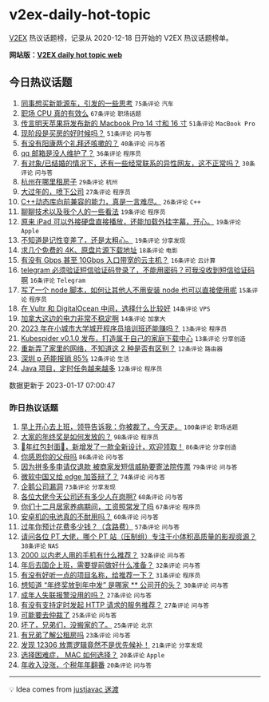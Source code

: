# v2ex-daily-hot-topic

[V2EX](https://www.v2ex.com/) 热议话题榜，记录从 2020-12-18 日开始的 V2EX 热议话题榜单。

**网站版：[V2EX daily hot topic web](https://boojack.github.io/v2ex-daily-hot-topic-web/)**

## 今日热议话题

<!-- TODAY BEGIN -->

1. [同事想买新能源车，引发的一些思考](https://www.v2ex.com/t/909426) `75条评论` `汽车`
1. [职场 CPU 真的有效么](https://www.v2ex.com/t/909429) `67条评论` `职场话题`
1. [传言明天苹果将发布新的 Macbook Pro 14 寸和 16 寸](https://www.v2ex.com/t/909397) `51条评论` `MacBook Pro`
1. [现阶段是买房的好时候吗？](https://www.v2ex.com/t/909440) `51条评论` `问与答`
1. [有没有阳康两个礼拜还咳嗽的？](https://www.v2ex.com/t/909399) `40条评论` `问与答`
1. [qq 邮箱是没人维护了？](https://www.v2ex.com/t/909420) `36条评论` `程序员`
1. [有对象/已结婚的情况下，还有一些经常联系的异性网友，这不正常吗？](https://www.v2ex.com/t/909447) `30条评论` `问与答`
1. [杭州在哪里租房子](https://www.v2ex.com/t/909412) `29条评论` `杭州`
1. [大过年的，喷下公司](https://www.v2ex.com/t/909428) `27条评论` `程序员`
1. [C++动态库向前兼容的能力，真是一言难尽。](https://www.v2ex.com/t/909407) `26条评论` `C++`
1. [聊聊技术以及我个人的一些看法](https://www.v2ex.com/t/909415) `19条评论` `程序员`
1. [原来 iPad 可以外接硬盘直接播放，还能加载外挂字幕，开心。](https://www.v2ex.com/t/909406) `19条评论` `Apple`
1. [不知道是记性变差了，还是太粗心。](https://www.v2ex.com/t/909402) `19条评论` `分享发现`
1. [求几个免费的 4K、原盘片源下载地址](https://www.v2ex.com/t/909400) `18条评论` `电影`
1. [有没有 Gbps 甚至 10Gbps 入口带宽的云主机？](https://www.v2ex.com/t/909457) `16条评论` `云计算`
1. [telegram 必须验证短信验证码登录了，不能用密码？可我没收到短信验证码啊](https://www.v2ex.com/t/909404) `16条评论` `Telegram`
1. [写了一个 node 脚本，如何让其他人不用安装 node 也可以直接使用呢](https://www.v2ex.com/t/909463) `15条评论` `程序员`
1. [在 Vultr 和 DigitalOcean 中间，选择什么比较好](https://www.v2ex.com/t/909395) `14条评论` `VPS`
1. [加拿大这边的电力非常不稳定啊](https://www.v2ex.com/t/909394) `14条评论` `加拿大`
1. [2023 年在小城市大学城开程序员培训班还能赚吗？](https://www.v2ex.com/t/909445) `13条评论` `程序员`
1. [Kubespider v0.1.0 发布，打造属于自己的家庭下载中心](https://www.v2ex.com/t/909409) `13条评论` `分享创造`
1. [重新弄了家里的网络，不知道这 2 种是否有区别？](https://www.v2ex.com/t/909469) `12条评论` `路由器`
1. [深圳 p 药能报销 85%](https://www.v2ex.com/t/909454) `12条评论` `生活`
1. [Java 项目，定时任务越来越多](https://www.v2ex.com/t/909449) `12条评论` `程序员`

数据更新于 2023-01-17 07:00:47

<!-- TODAY END -->

### 昨日热议话题

<!-- YESTERDAY BEGIN -->

1. [早上开心去上班，领导告诉我：你被裁了，今天走。](https://www.v2ex.com/t/909234) `100条评论` `职场话题`
1. [大家的年终奖是如何发放的？](https://www.v2ex.com/t/909201) `98条评论` `程序员`
1. [🐰年红包封面🧧，新增发了一款全新设计，欢迎领取！](https://www.v2ex.com/t/909237) `86条评论` `分享创造`
1. [你感恩你的父母吗](https://www.v2ex.com/t/909308) `86条评论` `问与答`
1. [因为拼多多申请仅退款 被商家发短信威胁要寄法院传票](https://www.v2ex.com/t/909301) `79条评论` `问与答`
1. [微软中国又给 edge 加答辩了？](https://www.v2ex.com/t/909192) `74条评论` `问与答`
1. [企鹅公司漏洞](https://www.v2ex.com/t/909260) `73条评论` `分享发现`
1. [各位大佬今天公司还有多少人在岗啊?](https://www.v2ex.com/t/909171) `68条评论` `问与答`
1. [你们十二月居家养病期间，工资照常发了吗](https://www.v2ex.com/t/909261) `67条评论` `程序员`
1. [安卓机的电池真的不耐用吗？](https://www.v2ex.com/t/909204) `60条评论` `问与答`
1. [过年你预计花费多少钱？（含路费）](https://www.v2ex.com/t/909242) `57条评论` `问与答`
1. [请问各位 PT 大佬，哪个 PT 站（压制组）专注于小体积高质量的影视资源？](https://www.v2ex.com/t/909277) `38条评论` `NAS`
1. [2000 以内老人用的手机有什么推荐？](https://www.v2ex.com/t/909211) `32条评论` `问与答`
1. [年后去国企上班，需要提前做好什么准备？](https://www.v2ex.com/t/909175) `32条评论` `问与答`
1. [有没有好听一点的项目名称，给推荐一下？](https://www.v2ex.com/t/909312) `31条评论` `程序员`
1. [想知道 “年终奖放到年中发” 是哪家 ** 公司开的头？](https://www.v2ex.com/t/909207) `30条评论` `问与答`
1. [成年人失联报警没用的吗？](https://www.v2ex.com/t/909232) `27条评论` `问与答`
1. [有没有支持定时发起 HTTP 请求的服务推荐？](https://www.v2ex.com/t/909182) `27条评论` `问与答`
1. [可能要去仲裁了](https://www.v2ex.com/t/909272) `25条评论` `问与答`
1. [坏了，兄弟们，没搬家的了。](https://www.v2ex.com/t/909264) `25条评论` `北京`
1. [有兄弟了解公租房吗](https://www.v2ex.com/t/909216) `23条评论` `问与答`
1. [发现 12306 放票逻辑竟然不是优先候补！](https://www.v2ex.com/t/909235) `21条评论` `分享发现`
1. [选择困难症， MAC 如何选择？](https://www.v2ex.com/t/909314) `20条评论` `Apple`
1. [年收入没涨，个税年年翻番](https://www.v2ex.com/t/909279) `20条评论` `问与答`

<!-- YESTERDAY END -->

---

💡 Idea comes from [justjavac 迷渡](https://github.com/justjavac/)

